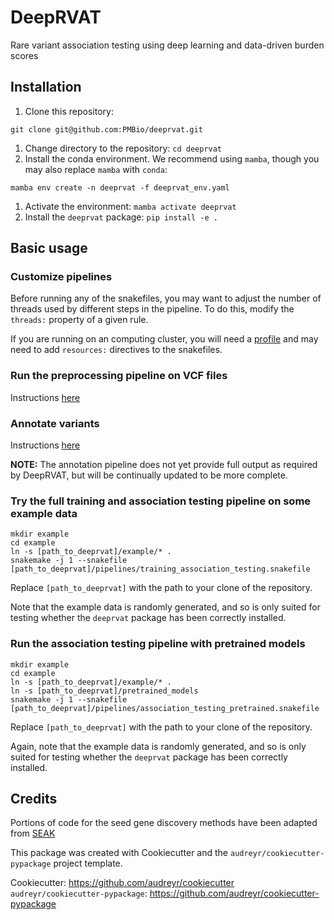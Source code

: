 # DeepRVAT

Rare variant association testing using deep learning and data-driven burden scores


## Installation

1. Clone this repository:
```
git clone git@github.com:PMBio/deeprvat.git
```
1. Change directory to the repository: `cd deeprvat`
1. Install the conda environment. We recommend using `mamba`, though you may also replace `mamba` with `conda`:
```
mamba env create -n deeprvat -f deeprvat_env.yaml
```
1. Activate the environment: `mamba activate deeprvat`
1. Install the `deeprvat` package: `pip install -e .`


## Basic usage

### Customize pipelines

Before running any of the snakefiles, you may want to adjust the number of threads used by different steps in the pipeline. To do this, modify the `threads:` property of a given rule.

If you are running on an computing cluster, you will need a [profile](https://github.com/snakemake-profiles) and may need to add `resources:` directives to the snakefiles.


### Run the preprocessing pipeline on VCF files

Instructions [here](https://github.com/PMBio/deeprvat/blob/main/deeprvat/preprocessing/README.md)


### Annotate variants

Instructions [here](https://github.com/PMBio/deeprvat/blob/main/deeprvat/annotations/README.md)

**NOTE:** The annotation pipeline does not yet provide full output as required by DeepRVAT, but will be continually updated to be more complete.


### Try the full training and association testing pipeline on some example data

```
mkdir example
cd example
ln -s [path_to_deeprvat]/example/* .
snakemake -j 1 --snakefile [path_to_deeprvat]/pipelines/training_association_testing.snakefile
```

Replace `[path_to_deeprvat]` with the path to your clone of the repository.

Note that the example data is randomly generated, and so is only suited for testing whether the `deeprvat` package has been correctly installed.


### Run the association testing pipeline with pretrained models

```
mkdir example
cd example
ln -s [path_to_deeprvat]/example/* .
ln -s [path_to_deeprvat]/pretrained_models
snakemake -j 1 --snakefile [path_to_deeprvat]/pipelines/association_testing_pretrained.snakefile
```

Replace `[path_to_deeprvat]` with the path to your clone of the repository.

Again, note that the example data is randomly generated, and so is only suited for testing whether the `deeprvat` package has been correctly installed.


## Credits

Portions of code for the seed gene discovery methods have been adapted from [SEAK](https://seak.readthedocs.io/)

This package was created with Cookiecutter and the `audreyr/cookiecutter-pypackage` project template.

Cookiecutter: https://github.com/audreyr/cookiecutter
`audreyr/cookiecutter-pypackage`: https://github.com/audreyr/cookiecutter-pypackage
